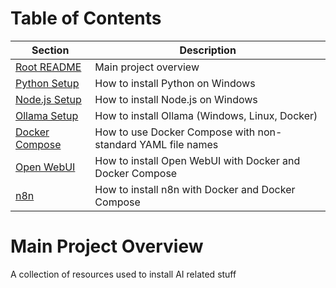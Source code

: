 # Table of Contents

| Section | Description |
|---------|-------------|
| [Root README](./README.md) | Main project overview |
| [Python Setup](./python/README.md) | How to install Python on Windows |
| [Node.js Setup](./node/README.md) | How to install Node.js on Windows |
| [Ollama Setup](./ollama/README.md) | How to install Ollama (Windows, Linux, Docker) |
| [Docker Compose](./docker-compose/README.md) | How to use Docker Compose with non-standard YAML file names |
| [Open WebUI](./open-webui/README.md) | How to install Open WebUI with Docker and Docker Compose |
| [n8n](./n8n/README.md) | How to install n8n with Docker and Docker Compose |

# Main Project Overview

A collection of resources used to install AI related stuff
